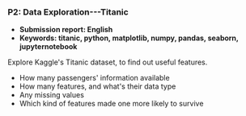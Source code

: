### P2: Data Exploration---Titanic

- **Submission report: English**
- **Keywords: titanic, python, matplotlib, numpy, pandas, seaborn, jupyternotebook**

Explore Kaggle's Titanic dataset, to find out useful features.
- How many passengers' information available
- How many features, and what's their data type
- Any missing values
- Which kind of features made one more likely to survive
